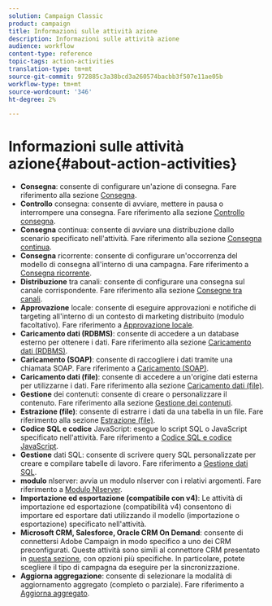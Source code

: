 ```yaml
---
solution: Campaign Classic
product: campaign
title: Informazioni sulle attività azione
description: Informazioni sulle attività azione
audience: workflow
content-type: reference
topic-tags: action-activities
translation-type: tm+mt
source-git-commit: 972885c3a38bcd3a260574bacbb3f507e11ae05b
workflow-type: tm+mt
source-wordcount: '346'
ht-degree: 2%

---
```



# Informazioni sulle attività azione{#about-action-activities}

* **Consegna**: consente di configurare un&#39;azione di consegna. Fare riferimento alla sezione [Consegna](../../workflow/using/delivery.md).
* **Controllo** consegna: consente di avviare, mettere in pausa o interrompere una consegna. Fare riferimento alla sezione [Controllo consegna](../../workflow/using/delivery-control.md).
* **Consegna** continua: consente di avviare una distribuzione dallo scenario specificato nell&#39;attività. Fare riferimento alla sezione [Consegna continua](../../workflow/using/continuous-delivery.md).
* **Consegna** ricorrente: consente di configurare un&#39;occorrenza del modello di consegna all&#39;interno di una campagna. Fare riferimento a [Consegna ricorrente](../../workflow/using/recurring-delivery.md).
* **Distribuzione** tra canali: consente di configurare una consegna sul canale corrispondente. Fare riferimento alla sezione [Consegne tra canali](../../workflow/using/cross-channel-deliveries.md).
* **Approvazione** locale: consente di eseguire approvazioni e notifiche di targeting all&#39;interno di un contesto di marketing distribuito (modulo facoltativo). Fare riferimento a [Approvazione locale](../../workflow/using/local-approval.md).
* **Caricamento dati (RDBMS)**: consente di accedere a un database esterno per ottenere i dati. Fare riferimento alla sezione [Caricamento dati (RDBMS)](../../workflow/using/data-loading--rdbms-.md).
* **Caricamento (SOAP)**: consente di raccogliere i dati tramite una chiamata SOAP. Fare riferimento a [Caricamento (SOAP)](../../workflow/using/loading--soap-.md).
* **Caricamento dati (file)**: consente di accedere a un&#39;origine dati esterna per utilizzarne i dati. Fare riferimento alla sezione [Caricamento dati (file)](../../workflow/using/data-loading--file-.md).
* **Gestione** dei contenuti: consente di creare o personalizzare il contenuto. Fare riferimento alla sezione [Gestione dei contenuti](../../workflow/using/content-management.md).
* **Estrazione (file)**: consente di estrarre i dati da una tabella in un file. Fare riferimento alla sezione [Estrazione (file)](../../workflow/using/extraction--file-.md).
* **Codice SQL e codice** JavaScript: esegue lo script SQL o JavaScript specificato nell&#39;attività. Fare riferimento a [Codice SQL e codice JavaScript](../../workflow/using/sql-code-and-javascript-code.md).
* **Gestione** dati SQL: consente di scrivere query SQL personalizzate per creare e compilare tabelle di lavoro. Fare riferimento a [Gestione dati SQL](../../workflow/using/sql-data-management.md).
* **modulo** nlserver: avvia un modulo nlserver con i relativi argomenti. Fare riferimento a [Modulo Nlserver](../../workflow/using/nlserver-module.md).
* **Importazione ed esportazione (compatibile con v4)**: Le attività di importazione ed esportazione (compatibilità v4) consentono di importare ed esportare dati utilizzando il modello (importazione o esportazione) specificato nell&#39;attività.
* **Microsoft CRM, Salesforce,  Oracle CRM On Demand**: consente di connettersi  Adobe Campaign in modo specifico a uno dei CRM preconfigurati. Queste attività sono simili al connettore CRM presentato in [questa sezione](../../workflow/using/crm-connector.md), con opzioni più specifiche. In particolare, potete scegliere il tipo di campagna da eseguire per la sincronizzazione.
* **Aggiorna aggregazione**: consente di selezionare la modalità di aggiornamento aggregato (completo o parziale). Fare riferimento a [Aggiorna aggregato](../../workflow/using/update-aggregate.md).
